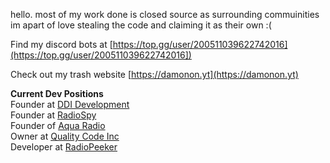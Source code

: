 hello. most of my work done is closed source as surrounding commuinities im apart of love stealing the code and claiming it as their own :(

Find my discord bots at [https://top.gg/user/200511039622742016](https://top.gg/user/200511039622742016])

Check out my trash website [https://damonon.yt](https://damonon.yt)

**Current Dev Positions**  
Founder at [DDI Development](https://ddidevelopment.com)  
Founder at [RadioSpy](https://api.radiospy.pw)  
Founder of [Aqua Radio](https://itsaqua.net)  
Owner at [Quality Code Inc](https://qci.lol)  
Developer at [RadioPeeker](https://radiopeeker.com)  
